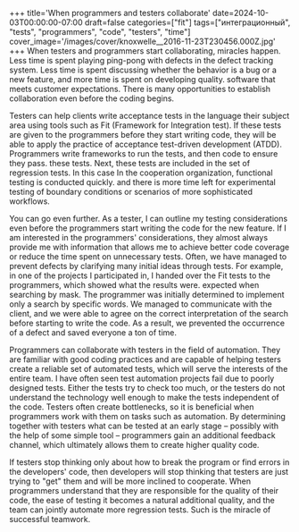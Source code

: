 +++
title='When programmers and testers collaborate'
date=2024-10-03T00:00:00-07:00
draft=false
categories=["fit"]
tags=["интеграционный", "tests", "programmers", "code", "testers", "time"]
cover_image='/images/cover/knoxwelle__2016-11-23T230456.000Z.jpg'
+++
When testers and programmers start collaborating, miracles happen. Less time is spent playing ping-pong with defects in the defect tracking system. Less time is spent discussing whether the behavior is a bug or a new feature, and more time is spent on developing quality.
software that meets customer expectations. There is
many opportunities to establish collaboration even before the coding begins.

Testers can help clients write acceptance tests in the language
their subject area using tools such as Fit (Framework for
Integration test). If these tests are given to the programmers before they start writing code, they will be able to apply the practice of acceptance test-driven development (ATDD). Programmers write frameworks to run the tests, and then code to ensure they pass.
these tests. Next, these tests are included in the set of regression tests. In this case
In the cooperation organization, functional testing is conducted quickly.
and there is more time left for experimental testing of boundary conditions or scenarios of more sophisticated workflows.

You can go even further. As a tester, I can outline my testing considerations even before the programmers start writing the code for the new feature. If I am interested in the programmers' considerations, they almost
always provide me with information that allows me to achieve better code coverage or reduce the time spent on unnecessary tests. Often, we have managed to prevent defects by clarifying many initial ideas through tests. For example, in one of the projects I participated in,
I handed over the Fit tests to the programmers, which showed what the results were.
expected when searching by mask. The programmer was initially determined to implement only a search by specific words. We managed to communicate with the client, and we were able to agree on the correct interpretation of the search before starting to write the code. As a result, we prevented the occurrence of a defect and saved everyone a ton of time.

Programmers can collaborate with testers in the field of automation. 
They are familiar with good coding practices and are capable of helping testers create a reliable set of automated tests, which will serve the interests of the entire team. I have often seen test automation projects fail due to poorly designed tests. Either the tests try to check too much, or the testers do not understand the technology well enough to make the tests independent of the code. Testers often create bottlenecks, so it is beneficial when programmers work with them on tasks such as automation. By determining together with testers what can be tested at an early stage – possibly with the help of some simple tool – programmers gain an additional feedback channel, which ultimately allows them to create higher quality code.

If testers stop thinking only about how to break the program or find errors in the developers' code, then developers will stop thinking that testers are just trying to "get" them and will be more inclined to cooperate. When programmers understand that they are responsible for the quality of their code, the ease of testing it becomes a natural additional quality, and the team can jointly automate more regression tests. Such is the miracle of successful teamwork.